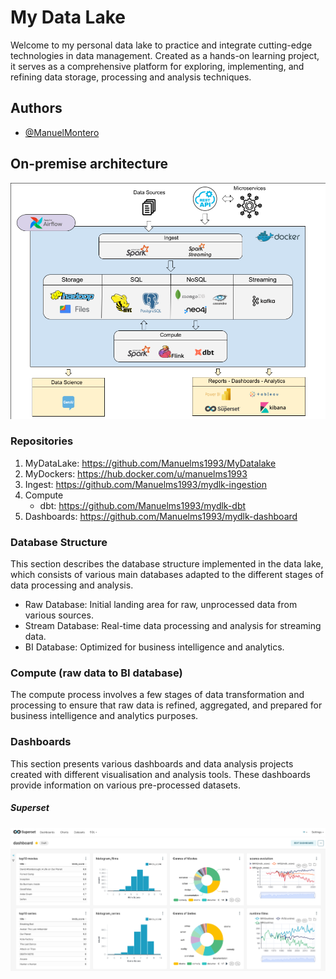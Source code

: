 # My Data Lake

Welcome to my personal data lake to practice and integrate cutting-edge technologies in data management. Created as a hands-on learning project, it serves as a comprehensive platform for exploring, implementing, and refining data storage, processing and analysis techniques. 


## Authors

- [@ManuelMontero](https://www.linkedin.com/in/manuel-montero/)

## On-premise architecture

![Architecture Diagram](img/arquitecture-on-premise_v1.png)

### Repositories

1. MyDataLake: https://github.com/Manuelms1993/MyDatalake
2. MyDockers: https://hub.docker.com/u/manuelms1993   
3. Ingest: https://github.com/Manuelms1993/mydlk-ingestion
4. Compute 
    * dbt: https://github.com/Manuelms1993/mydlk-dbt
5. Dashboards: https://github.com/Manuelms1993/mydlk-dashboard

### Database Structure
This section describes the database structure implemented in the data lake, which consists of various main databases adapted to the different stages of data processing and analysis.
- Raw Database: Initial landing area for raw, unprocessed data from various sources.
- Stream Database: Real-time data processing and analysis for streaming data.
- BI Database: Optimized for business intelligence and analytics.

### Compute (raw data to BI database)
The compute process involves a few stages of data transformation and processing to ensure that raw data is refined, aggregated, and prepared for business intelligence and analytics purposes.

### Dashboards
This section presents various dashboards and data analysis projects created with different visualisation and analysis tools. These dashboards provide information on various pre-processed datasets.

##### Superset
![Architecture Diagram](img/superset-dashboard.png)
